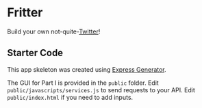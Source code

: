 # Fritter
Build your own not-quite-[Twitter](https://twitter.com/)!

## Starter Code
This app skeleton was created using [Express Generator](https://expressjs.com/en/starter/generator.html).

The GUI for Part I is provided in the `public` folder. Edit `public/javascripts/services.js` to send requests to your API. Edit `public/index.html` if you need to add inputs.
